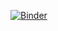 [![Binder](https://mybinder.org/badge_logo.svg)](https://mybinder.org/v2/gh/Jakidxav/UW_ATMS_321/master?filepath=%2Flintg%2Flintg.ipynb)

